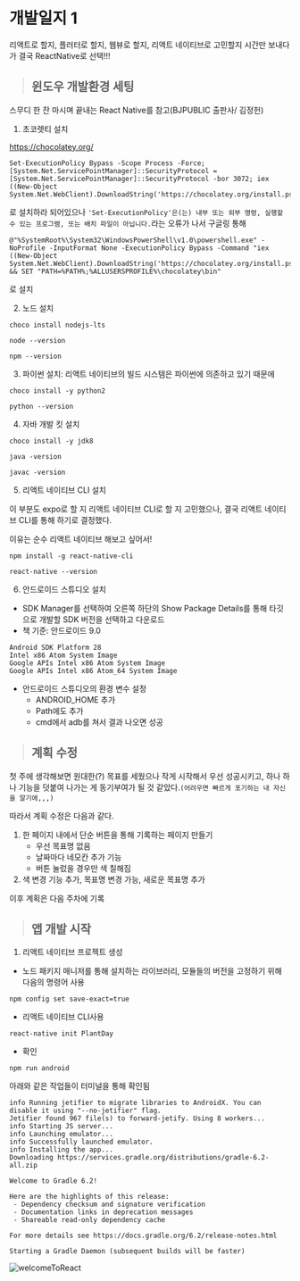 # 개발일지 1

리액트로 할지, 플러터로 할지, 웹뷰로 할지, 리액트 네이티브로 고민할지 시간만 보내다가 결국 ReactNative로 선택!!!

> ## 윈도우 개발환경 세팅

스무디 한 잔 마시며 끝내는 React Native를 참고(BJPUBLIC 출판사/ 김정헌)

1. 초코렛티 설치

https://chocolatey.org/

```
Set-ExecutionPolicy Bypass -Scope Process -Force; [System.Net.ServicePointManager]::SecurityProtocol = [System.Net.ServicePointManager]::SecurityProtocol -bor 3072; iex ((New-Object System.Net.WebClient).DownloadString('https://chocolatey.org/install.ps1'))
```
로 설치하라 되어있으나 
`'Set-ExecutionPolicy'은(는) 내부 또는 외부 명령, 실행할 수 있는 프로그램, 또는
배치 파일이 아닙니다.`라는 오류가 나서 구글링 통해
```
@"%SystemRoot%\System32\WindowsPowerShell\v1.0\powershell.exe" -NoProfile -InputFormat None -ExecutionPolicy Bypass -Command "iex ((New-Object System.Net.WebClient).DownloadString('https://chocolatey.org/install.ps1'))" && SET "PATH=%PATH%;%ALLUSERSPROFILE%\chocolatey\bin"
```
로 설치

2. 노드 설치
```
choco install nodejs-lts

node --version

npm --version
```
3. 파이썬 설치: 리액트 네이티브의 빌드 시스템은 파이썬에 의존하고 있기 때문에
```
choco install -y python2

python --version
```
4. 자바 개발 킷 설치
```
choco install -y jdk8

java -version

javac -version
```

5. 리액트 네이티브 CLI 설치

이 부분도 expo로 할 지 리액트 네이티브 CLI로 할 지 고민했으나, 결국 리액트 네이티브 CLI를 통해 하기로 결정했다.

이유는 순수 리액트 네이티브 해보고 싶어서!
```
npm install -g react-native-cli

react-native --version
```

6. 안드로이드 스튜디오 설치
- SDK Manager를 선택하여 오른쪽 하단의 Show Package Details를 통해 타깃으로 개발할 SDK 버전을 선택하고 다운로드
- 책 기준: 안드로이드 9.0
```
Android SDK Platform 28
Intel x86 Atom System Image
Google APIs Intel x86 Atom System Image
Google APIs Intel x86 Atom_64 System Image
```
- 안드로이드 스튜디오의 환경 변수 설정
  - ANDROID_HOME 추가
  - Path에도 추가
  - cmd에서 adb를 쳐서 결과 나오면 성공

> ## 계획 수정
첫 주에 생각해보면 원대한(?) 목표를 세웠으나 작게 시작해서 우선 성공시키고, 하나 하나 기능을 덧붙여 나가는 게 동기부여가 될 것 같았다.`(어려우면 빠르게 포기하는 내 자신을 알기에,,,)`

따라서 계획 수정은 다음과 같다.
1. 한 페이지 내에서 단순 버튼을 통해 기록하는 페이지 만들기
   - 우선 목표명 없음
   - 날짜마다 네모칸 추가 기능
   - 버튼 눌렀을 경우만 색 칠해짐
2. 색 변경 기능 추가, 목표명 변경 가능, 새로운 목표명 추가

이후 계획은 다음 주차에 기록

> ## 앱 개발 시작
1. 리액트 네이티브 프로젝트 생성
- 노드 패키지 매니저를 통해 설치하는 라이브러리, 모듈들의 버전을 고정하기 위해 다음의 명령어 사용
```
npm config set save-exact=true
```
- 리액트 네이티브 CLI사용
```
react-native init PlantDay
```

- 확인
```
npm run android
```

아래와 같은 작업들이 터미널을 통해 확인됨
```
info Running jetifier to migrate libraries to AndroidX. You can disable it using "--no-jetifier" flag.
Jetifier found 967 file(s) to forward-jetify. Using 8 workers...
info Starting JS server...
info Launching emulator...
info Successfully launched emulator.
info Installing the app...
Downloading https://services.gradle.org/distributions/gradle-6.2-all.zip

Welcome to Gradle 6.2!

Here are the highlights of this release:
 - Dependency checksum and signature verification
 - Documentation links in deprecation messages
 - Shareable read-only dependency cache

For more details see https://docs.gradle.org/6.2/release-notes.html

Starting a Gradle Daemon (subsequent builds will be faster)
```

![welcomeToReact](https://github.com/minj0i/PlantDay/blob/master/note/img/200823/welcomeToReact.png)
